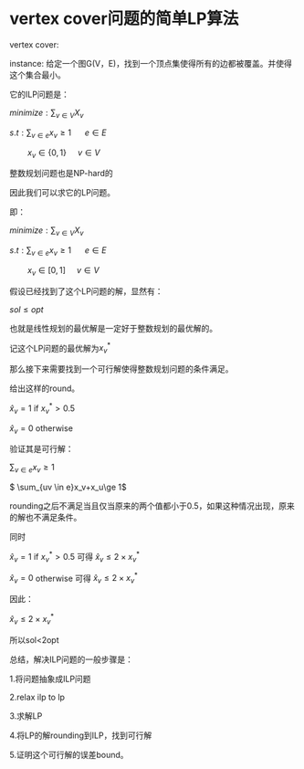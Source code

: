 # vertex cover问题的简单LP算法

vertex cover:

instance: 给定一个图G(V，E)，找到一个顶点集使得所有的边都被覆盖。并使得这个集合最小。

它的ILP问题是：

$minimize: \sum_{v\in V}X_v$

$s.t: \sum_{v \in e}x_v\ge 1\ \ \ \ \ \ e\in E$

$\ \ \ \ \ \ \ \ x_v\in \{0,1\}\ \ \ \ \ v\in V$

整数规划问题也是NP-hard的

因此我们可以求它的LP问题。

即：

$minimize: \sum_{v\in V}X_v$

$s.t: \sum_{v \in e}x_v\ge 1\ \ \ \ \ \ e\in E$

$\ \ \ \ \ \ \ \ x_v\in [0,1]\ \ \ \ \ v\in V$

假设已经找到了这个LP问题的解，显然有：

$sol\le opt$

也就是线性规划的最优解是一定好于整数规划的最优解的。

记这个LP问题的最优解为$x^{*}_{v}$

那么接下来需要找到一个可行解使得整数规划问题的条件满足。

给出这样的round。

$\hat x_{v}=1$ if $x^{*}_{v}>0.5$

$\hat x_{v}=0$ otherwise

验证其是可行解：

 $\sum_{v \in e}x_v\ge 1$

$ \sum_{uv \in e}x_v+x_u\ge 1$

rounding之后不满足当且仅当原来的两个值都小于0.5，如果这种情况出现，原来的解也不满足条件。

同时

$\hat x_{v}=1$ if $x^{*}_{v}>0.5$ 可得 $\hat x_{v}\le 2\times x^{*}_{v}$

$\hat x_{v}=0$ otherwise 可得 $\hat x_{v}\le 2\times x^{*}_{v}$

因此：

$\hat x_{v}\le 2\times x^{*}_{v}$

所以sol<2opt

总结，解决ILP问题的一般步骤是：

1.将问题抽象成ILP问题

2.relax ilp to lp

3.求解LP

4.将LP的解rounding到ILP，找到可行解

5.证明这个可行解的误差bound。